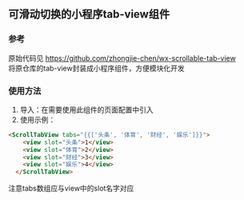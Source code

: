 
## 可滑动切换的小程序tab-view组件
### 参考
原始代码见 https://github.com/zhongjie-chen/wx-scrollable-tab-view </br>
将原仓库的tab-view封装成小程序组件，方便模块化开发
</br>

### 使用方法

1. 导入：在需要使用此组件的页面配置中引入
2. 使用示例：

``` html
<ScrollTabView tabs="{{['头条', '体育', '财经', '娱乐']}}">
    <view slot="头条">1</view>
    <view slot="体育">2</view>
    <view slot="财经">3</view>
    <view slot="娱乐">4</view>
  </ScrollTabView>
```
注意tabs数组应与view中的slot名字对应